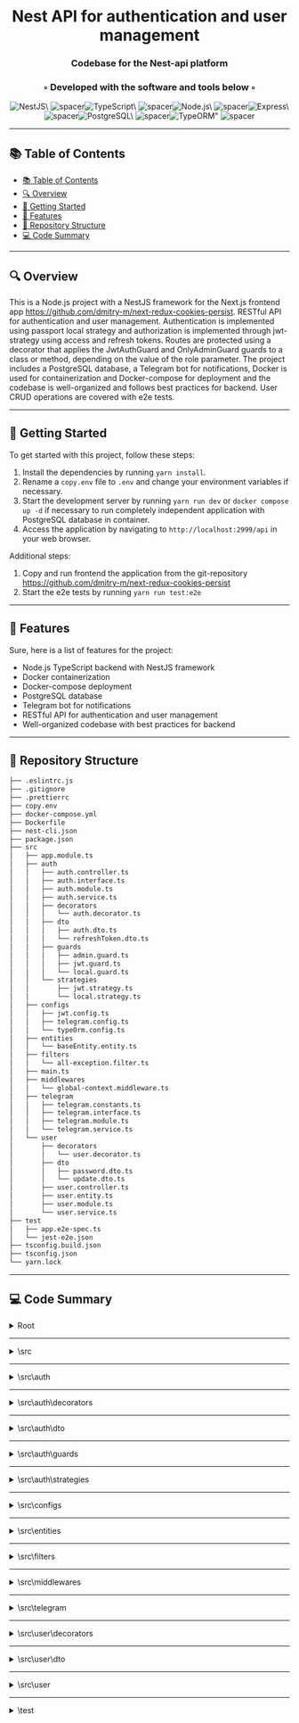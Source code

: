   <div align="center">
  <h1 align="center">Nest API for authentication and user management</h1>
  <h3>Codebase for the Nest-api platform</h3>
  <h3>◦ Developed with the software and tools below ◦</h3>
  <p align="center"><img src="https://img.shields.io/badge/-NestJS-004E89?logo=NestJS&style=flat-square" alt='NestJS\' />
<img src="https://via.placeholder.com/1/0000/00000000" alt="spacer" /><img src="https://img.shields.io/badge/-TypeScript-004E89?logo=TypeScript&style=flat-square" alt='TypeScript\' />
<img src="https://via.placeholder.com/1/0000/00000000" alt="spacer" /><img src="https://img.shields.io/badge/-Node.js-004E89?logo=Node.js&style=flat-square" alt='Node.js\' />
<img src="https://via.placeholder.com/1/0000/00000000" alt="spacer" /><img src="https://img.shields.io/badge/-Express-004E89?logo=Express&style=flat-square" alt='Express\' />
<img src="https://via.placeholder.com/1/0000/00000000" alt="spacer" /><img src="https://img.shields.io/badge/-PostgreSQL-004E89?logo=PostgreSQL&style=flat-square" alt='PostgreSQL\' />
<img src="https://via.placeholder.com/1/0000/00000000" alt="spacer" /><img src="https://img.shields.io/badge/-TypeORM-004E89?logo=TypeORM&style=flat-square" alt='TypeORM"' />
<img src="https://via.placeholder.com/1/0000/00000000" alt="spacer" />
  </p>
  </div>
  
  ---
  ## 📚 Table of Contents
  - [📚 Table of Contents](#-table-of-contents)
  - [🔍 Overview](#-overview)
  - [🚀 Getting Started](#-getting-started)
  - [🌟 Features](#-features)
  - [📁 Repository Structure](#-repository-structure)
  - [💻 Code Summary](#-code-summary)

---

## 🔍 Overview

This is a Node.js project with a NestJS framework for the Next.js frontend app https://github.com/dmitry-m/next-redux-cookies-persist. RESTful API for authentication and user management. Authentication is implemented using passport local strategy and authorization is implemented through jwt-strategy using access and refresh tokens. Routes are protected using a decorator that applies the JwtAuthGuard and OnlyAdminGuard guards to a class or method, depending on the value of the role parameter. The project includes a PostgreSQL database, a Telegram bot for notifications, Docker is used for containerization and Docker-compose for deployment and the codebase is well-organized and follows best practices for backend. User CRUD operations are covered with e2e tests.

---

## 🚀 Getting Started

To get started with this project, follow these steps:<br>

1. Install the dependencies by running `yarn install`.
2. Rename a `copy.env` file to `.env` and change your environment variables if necessary.
3. Start the development server by running `yarn run dev` or `docker compose up -d` if necessary to run completely independent application with PostgreSQL database in container.
4. Access the application by navigating to `http://localhost:2999/api` in your web browser.

Additional steps:<br>

1. Copy and run frontend the application from the git-repository https://github.com/dmitry-m/next-redux-cookies-persist
2. Start the e2e tests by running `yarn run test:e2e`

---

## 🌟 Features

Sure, here is a list of features for the project:<br>

- Node.js TypeScript backend with NestJS framework
- Docker containerization
- Docker-compose deployment
- PostgreSQL database
- Telegram bot for notifications
- RESTful API for authentication and user management
- Well-organized codebase with best practices for backend

---

## 📁 Repository Structure

```sh
├── .eslintrc.js
├── .gitignore
├── .prettierrc
├── copy.env
├── docker-compose.yml
├── Dockerfile
├── nest-cli.json
├── package.json
├── src
│   ├── app.module.ts
│   ├── auth
│   │   ├── auth.controller.ts
│   │   ├── auth.interface.ts
│   │   ├── auth.module.ts
│   │   ├── auth.service.ts
│   │   ├── decorators
│   │   │   └── auth.decorator.ts
│   │   ├── dto
│   │   │   ├── auth.dto.ts
│   │   │   └── refreshToken.dto.ts
│   │   ├── guards
│   │   │   ├── admin.guard.ts
│   │   │   ├── jwt.guard.ts
│   │   │   └── local.guard.ts
│   │   └── strategies
│   │       ├── jwt.strategy.ts
│   │       └── local.strategy.ts
│   ├── configs
│   │   ├── jwt.config.ts
│   │   ├── telegram.config.ts
│   │   └── typeOrm.config.ts
│   ├── entities
│   │   └── baseEntity.entity.ts
│   ├── filters
│   │   └── all-exception.filter.ts
│   ├── main.ts
│   ├── middlewares
│   │   └── global-context.middleware.ts
│   ├── telegram
│   │   ├── telegram.constants.ts
│   │   ├── telegram.interface.ts
│   │   ├── telegram.module.ts
│   │   └── telegram.service.ts
│   └── user
│       ├── decorators
│       │   └── user.decorator.ts
│       ├── dto
│       │   ├── password.dto.ts
│       │   └── update.dto.ts
│       ├── user.controller.ts
│       ├── user.entity.ts
│       ├── user.module.ts
│       └── user.service.ts
├── test
│   ├── app.e2e-spec.ts
│   └── jest-e2e.json
├── tsconfig.build.json
├── tsconfig.json
└── yarn.lock

```

---

## 💻 Code Summary

<details><summary>Root</summary>

| File         | Summary                                                                                                                                         |
| ------------ | ----------------------------------------------------------------------------------------------------------------------------------------------- |
| .eslintrc.js | The code defines an ESLint configuration file for TypeScript projects, with a focus on Airbnb's style guide and the use of TypeScript features. |

</details>

---

<details><summary>\src</summary>

| File          | Summary                                                                                                                                                                                                                                                                 |
| ------------- | ----------------------------------------------------------------------------------------------------------------------------------------------------------------------------------------------------------------------------------------------------------------------- |
| app.module.ts | The code defines a NestJS module called AppModule, which imports various other modules and providers, including TypeORM, Telegram, Auth, User, and Config. It also defines a middleware function that applies the GlobalContextMiddleware to all routes.                |
| main.ts       | The code creates a NestJS application using the `NestFactory.create()` method and sets up various middleware, including a global prefix, validation pipe, and view engine. It also imports the `ConfigService` to retrieve the port number from the configuration file. |

</details>

---

<details><summary>\src\auth</summary>

| File               | Summary                                                                                                                                                                                                                                                    |
| ------------------ | ---------------------------------------------------------------------------------------------------------------------------------------------------------------------------------------------------------------------------------------------------------- |
| auth.controller.ts | The code defines a NestJS controller for authentication, with methods for login, signup, and token generation.                                                                                                                                             |
| auth.interface.ts  | The code defines an interface for authentication, with a user property and tokens object containing a refreshToken and accessToken.                                                                                                                        |
| auth.module.ts     | The AuthModule is a NestJS module that provides authentication and authorization functionality using JWT tokens, with dependencies on other modules such as TypeOrmModule, ConfigModule, JwtModule, PassportModule, and UserModule.                        |
| auth.service.ts    | The code defines an AuthService class that provides authentication and authorization functionality for a NestJS application. It includes methods for issuing JWT tokens, validating user credentials, signing up new users, and refreshing expired tokens. |

</details>

---

<details><summary>\src\auth\decorators</summary>

| File              | Summary                                                                                                                                                      |
| ----------------- | ------------------------------------------------------------------------------------------------------------------------------------------------------------ |
| auth.decorator.ts | The Auth function is a decorator that applies the JwtAuthGuard and OnlyAdminGuard guards to a class or method, depending on the value of the role parameter. |

</details>

---

<details><summary>\src\auth\dto</summary>

| File                | Summary                                                                                                                                                                                       |
| ------------------- | --------------------------------------------------------------------------------------------------------------------------------------------------------------------------------------------- |
| auth.dto.ts         | The code defines a class called AuthDto with two properties: email and password, both of which are validated using the IsString and MinLength decorators from the class-validator library.    |
| refreshToken.dto.ts | The code defines a DTO (Data Transfer Object) class with a single property, `refreshToken`, which is validated as a string using the `IsString` decorator from the `class-validator` package. |

</details>

---

<details><summary>\src\auth\guards</summary>

| File           | Summary                                                                                                                                                                       |
| -------------- | ----------------------------------------------------------------------------------------------------------------------------------------------------------------------------- |
| admin.guard.ts | The code defines a NestJS guard class OnlyAdminGuard that checks if the current user is an admin and throws a ForbiddenException if they are not, returning true if they are. |
| jwt.guard.ts   | The JwtAuthGuard class extends the AuthGuard class from NestJS Passport and is used to authenticate requests using JSON Web Tokens (JWT).                                     |
| local.guard.ts | The LocalAuthGuard class is a NestJS guard that extends the AuthGuard class and uses the local strategy for authentication.                                                   |

</details>

---

<details><summary>\src\auth\strategies</summary>

| File              | Summary                                                                                                                                                                                                                                                                      |
| ----------------- | ---------------------------------------------------------------------------------------------------------------------------------------------------------------------------------------------------------------------------------------------------------------------------- |
| jwt.strategy.ts   | The JwtStrategy class is a Passport strategy that validates JSON Web Tokens (JWTs) by extracting the token from the Authorization header and verifying its signature using a secret key. It also retrieves the user's information from the database based on the token's ID. |
| local.strategy.ts | The LocalStrategy class in NestJS is a Passport strategy that authenticates users using the passport-local module, validating their credentials by calling the AuthService's validateUser() method and returning the user object if successful.                              |

</details>

---

<details><summary>\src\configs</summary>

| File               | Summary                                                                                                                                                                                   |
| ------------------ | ----------------------------------------------------------------------------------------------------------------------------------------------------------------------------------------- |
| jwt.config.ts      | The code defines a function `getJwtConfig` that returns a `JwtModuleOptions` object with the secret key obtained from the `ConfigService`.                                                |
| telegram.config.ts | The code defines a function `getTelegramConfig` that retrieves configuration options for the Telegram bot from the NestJS ConfigService and returns an object with the token and chat ID. |
| typeOrm.config.ts  | The code defines a function named `getOrmOptions` that returns a TypeOrmModuleOptions object with configuration options for connecting to a PostgreSQL database.                          |

</details>

---

<details><summary>\src\entities</summary>

| File                 | Summary                                                                                                     |
| -------------------- | ----------------------------------------------------------------------------------------------------------- |
| baseEntity.entity.ts | The code defines a base entity class for TypeORM, providing primary key, creation, and update date columns. |

</details>

---

<details><summary>\src\filters</summary>

| File                    | Summary                                                                                                                                                                                                              |
| ----------------------- | -------------------------------------------------------------------------------------------------------------------------------------------------------------------------------------------------------------------- |
| all-exception.filter.ts | The code defines a custom exception filter for NestJS that catches all exceptions and sends them to a Telegram service or logs them in production, while returning a response with the appropriate HTTP status code. |

</details>

---

<details><summary>\src\middlewares</summary>

| File                         | Summary                                                                                                                                                                                                                   |
| ---------------------------- | ------------------------------------------------------------------------------------------------------------------------------------------------------------------------------------------------------------------------- |
| global-context.middleware.ts | The code defines a NestJS middleware that sets the `pretty`, `site`, `year`, `time` properties on the Express `res.locals` object based on configuration values from the ConfigService and the current date using Day.js. |

</details>

---

<details><summary>\src\telegram</summary>

| File                  | Summary                                                                                                                                                                                   |
| --------------------- | ----------------------------------------------------------------------------------------------------------------------------------------------------------------------------------------- |
| telegram.constants.ts | The code defines a constant variable named TELEGRAM_MODULE_OPTIONS for use in the Telegram module.                                                                                        |
| telegram.interface.ts | The code defines an interface for Telegram options and an interface for asynchronous Telegram module options, which can be used to configure the Telegram module in a NestJS application. |
| telegram.module.ts    | The code defines a TelegramModule for Nest.js that provides a forRootAsync method to configure the module asynchronously using an ITelegramModuleAsyncOptions object.                     |
| telegram.service.ts   | The code defines a TelegramService class that provides a sendMessage method for sending messages to a Telegram chat using the Telegraf library.                                           |

</details>

---

<details><summary>\src\user\decorators</summary>

| File              | Summary                                                                                                                                                              |
| ----------------- | -------------------------------------------------------------------------------------------------------------------------------------------------------------------- |
| user.decorator.ts | The code defines a parameter decorator called UserParam that retrieves the user object from the request and returns its properties based on the specified data type. |

</details>

---

<details><summary>\src\user\dto</summary>

| File            | Summary                                                                                                                                                                                                  |
| --------------- | -------------------------------------------------------------------------------------------------------------------------------------------------------------------------------------------------------- |
| password.dto.ts | The code defines a class called UpdatePassword with two properties: password and newPassword, both of which are strings and are validated using the IsString decorator from the class-validator library. |
| update.dto.ts   | The code defines a DTO (Data Transfer Object) for updating user information, with properties for email, password, and admin status.                                                                      |

</details>

---

<details><summary>\src\user</summary>

| File               | Summary                                                                                                                                                                                                                                   |
| ------------------ | ----------------------------------------------------------------------------------------------------------------------------------------------------------------------------------------------------------------------------------------- |
| user.controller.ts | The code defines a UserController class in NestJS, which provides CRUD operations for users, including profile management, password updates, and user deletion.                                                                           |
| user.entity.ts     | The code defines a TypeORM entity class for a User table, with properties for an email address, an admin flag, a password, and an array of favorite items.                                                                                |
| user.module.ts     | The code defines a NestJS module for the User entity, with a controller, service, and database connection.                                                                                                                                |
| user.service.ts    | The code defines a UserService class that provides CRUD operations for users, including searching, updating, and deleting users. It also includes methods for updating user passwords and retrieving the number of users in the database. |

</details>

---

<details><summary>\test</summary>

| File            | Summary                                                                                                                                                                                                                                                                                                                                                                                                                                                    |
| --------------- | ---------------------------------------------------------------------------------------------------------------------------------------------------------------------------------------------------------------------------------------------------------------------------------------------------------------------------------------------------------------------------------------------------------------------------------------------------------- |
| app.e2e-spec.ts | The code is a set of end-to-end tests for an NestJS application, specifically testing the authentication and user management features. It creates a testing module, sets up the app with global pipes and a prefix, and then defines a series of test cases that simulate various scenarios involving user signup, login, token generation, and deletion. The tests use the `supertest` library to send HTTP requests to the app and verify the responses. |

</details>
